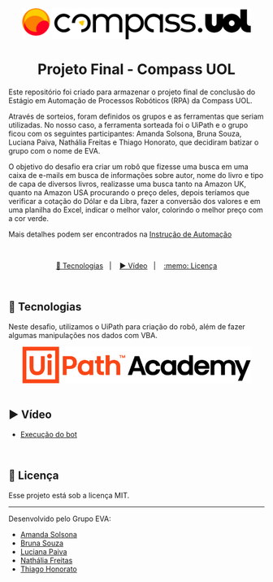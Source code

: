 <div align="center">
<img src=".github/compass-uol.svg" width="450px" alt="logo Compass UOL"> 
</div>


<h1 align="center"> Projeto Final - Compass UOL </h1>

Este repositório foi criado para armazenar o projeto final de conclusão do Estágio em Automação de Processos Robóticos (RPA) da Compass UOL. 

Através de sorteios, foram definidos os grupos e as ferramentas que seriam utilizadas. No nosso caso, a ferramenta sorteada foi o UiPath e o grupo ficou com os seguintes participantes: Amanda Solsona, Bruna Souza, Luciana Paiva, Nathália Freitas e Thiago Honorato, que decidiram batizar o grupo com o nome de EVA.

O objetivo do desafio era criar um robô que fizesse uma busca em uma caixa de e-mails em busca de informações sobre autor, nome do livro e tipo de capa de diversos livros, realizasse uma busca tanto na Amazon UK, quanto na Amazon USA procurando o preço deles, depois teríamos que verificar a cotação do Dólar e da Libra, fazer a conversão dos valores e em uma planilha do Excel, indicar o melhor valor, colorindo o melhor preço com a cor verde.

Mais detalhes podem ser encontrados na [Instrução de Automação](#)

<br>


<p align="center">
  <a href="#-tecnologias">🚀 Tecnologias</a>&nbsp;&nbsp;&nbsp;|&nbsp;&nbsp;&nbsp;
  <a href="#-vídeo">▶️ Vídeo</a>&nbsp;&nbsp;&nbsp;|&nbsp;&nbsp;&nbsp;
  <a href="#memo-licença">:memo: Licença</a>
</p>

<br>


## 🚀 Tecnologias

Neste desafio, utilizamos o UiPath para criação do robô, além de fazer algumas manipulações nos dados com VBA. 

<div align="center">
<img src=".github/logo_uiPathAcademy.png" width="450px" alt="UiPath"> 
</div>

<br>


## ▶️ Vídeo

- [Execução do bot](#)

<br>


## :memo: Licença

Esse projeto está sob a licença MIT.

---

Desenvolvido pelo Grupo EVA:

- [Amanda Solsona](https://www.linkedin.com/in/amandasolsona/)
- [Bruna Souza](https://www.linkedin.com/in/bruna-souza-9349981b0/)
- [Luciana Paiva](https://www.linkedin.com/in/luciana-paiva-andrade-maciel-94151324b/)
- [Nathália Freitas](https://www.linkedin.com/in/mnathaliafreitas/)
- [Thiago Honorato](https://www.linkedin.com/in/honoratothiago/)
